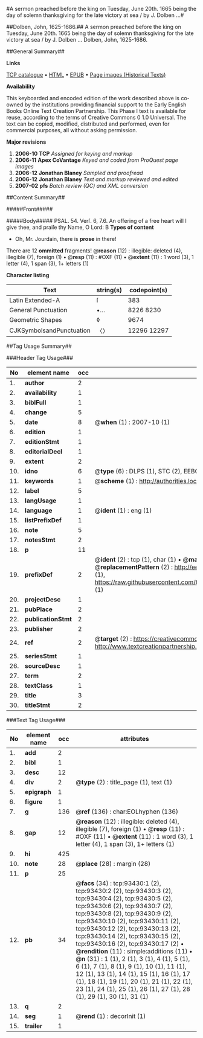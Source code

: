 #A sermon preached before the king on Tuesday, June 20th. 1665 being the day of solemn thanksgiving for the late victory at sea / by J. Dolben ...#

##Dolben, John, 1625-1686.##
A sermon preached before the king on Tuesday, June 20th. 1665 being the day of solemn thanksgiving for the late victory at sea / by J. Dolben ...
Dolben, John, 1625-1686.

##General Summary##

**Links**

[TCP catalogue](http://www.ota.ox.ac.uk/tcp/)  • 
[HTML](http://tei.it.ox.ac.uk/tcp/Texts-HTML/free/A36/A36271.html)  • 
[EPUB](http://tei.it.ox.ac.uk/tcp/Texts-EPUB/free/A36/A36271.epub) • 
[Page images (Historical Texts)](https://data.historicaltexts.jisc.ac.uk/view?pubId=eebo-12756001e&pageId=eebo-12756001e-93430-1)

**Availability**

This keyboarded and encoded edition of the
	       work described above is co-owned by the institutions
	       providing financial support to the Early English Books
	       Online Text Creation Partnership. This Phase I text is
	       available for reuse, according to the terms of Creative
	       Commons 0 1.0 Universal. The text can be copied,
	       modified, distributed and performed, even for
	       commercial purposes, all without asking permission.

**Major revisions**

1. __2006-10__ __TCP__ *Assigned for keying and markup*
1. __2006-11__ __Apex CoVantage__ *Keyed and coded from ProQuest page images*
1. __2006-12__ __Jonathan Blaney__ *Sampled and proofread*
1. __2006-12__ __Jonathan Blaney__ *Text and markup reviewed and edited*
1. __2007-02__ __pfs__ *Batch review (QC) and XML conversion*

##Content Summary##

#####Front#####

#####Body#####
PSAL. 54. Verſ. 6, 7.6. An offering of a free heart will I give thee, and praiſe thy Name, O Lord: B
**Types of content**

  * Oh, Mr. Jourdain, there is **prose** in there!

There are 12 **ommitted** fragments! 
 @__reason__ (12) : illegible: deleted (4), illegible (7), foreign (1)  •  @__resp__ (11) : #OXF (11)  •  @__extent__ (11) : 1 word (3), 1 letter (4), 1 span (3), 1+ letters (1)

**Character listing**


|Text|string(s)|codepoint(s)|
|---|---|---|
|Latin Extended-A|ſ|383|
|General Punctuation|•…|8226 8230|
|Geometric Shapes|◊|9674|
|CJKSymbolsandPunctuation|〈〉|12296 12297|

##Tag Usage Summary##

###Header Tag Usage###

|No|element name|occ|attributes|
|---|---|---|---|
|1.|__author__|2||
|2.|__availability__|1||
|3.|__biblFull__|1||
|4.|__change__|5||
|5.|__date__|8| @__when__ (1) : 2007-10 (1)|
|6.|__edition__|1||
|7.|__editionStmt__|1||
|8.|__editorialDecl__|1||
|9.|__extent__|2||
|10.|__idno__|6| @__type__ (6) : DLPS (1), STC (2), EEBO-CITATION (1), OCLC (1), VID (1)|
|11.|__keywords__|1| @__scheme__ (1) : http://authorities.loc.gov/ (1)|
|12.|__label__|5||
|13.|__langUsage__|1||
|14.|__language__|1| @__ident__ (1) : eng (1)|
|15.|__listPrefixDef__|1||
|16.|__note__|5||
|17.|__notesStmt__|2||
|18.|__p__|11||
|19.|__prefixDef__|2| @__ident__ (2) : tcp (1), char (1)  •  @__matchPattern__ (2) : ([0-9\-]+):([0-9IVX]+) (1), (.+) (1)  •  @__replacementPattern__ (2) : http://eebo.chadwyck.com/downloadtiff?vid=$1&page=$2 (1), https://raw.githubusercontent.com/textcreationpartnership/Texts/master/tcpchars.xml#$1 (1)|
|20.|__projectDesc__|1||
|21.|__pubPlace__|2||
|22.|__publicationStmt__|2||
|23.|__publisher__|2||
|24.|__ref__|2| @__target__ (2) : https://creativecommons.org/publicdomain/zero/1.0/ (1), http://www.textcreationpartnership.org/docs/. (1)|
|25.|__seriesStmt__|1||
|26.|__sourceDesc__|1||
|27.|__term__|2||
|28.|__textClass__|1||
|29.|__title__|3||
|30.|__titleStmt__|2||


###Text Tag Usage###

|No|element name|occ|attributes|
|---|---|---|---|
|1.|__add__|2||
|2.|__bibl__|1||
|3.|__desc__|12||
|4.|__div__|2| @__type__ (2) : title_page (1), text (1)|
|5.|__epigraph__|1||
|6.|__figure__|1||
|7.|__g__|136| @__ref__ (136) : char:EOLhyphen (136)|
|8.|__gap__|12| @__reason__ (12) : illegible: deleted (4), illegible (7), foreign (1)  •  @__resp__ (11) : #OXF (11)  •  @__extent__ (11) : 1 word (3), 1 letter (4), 1 span (3), 1+ letters (1)|
|9.|__hi__|425||
|10.|__note__|28| @__place__ (28) : margin (28)|
|11.|__p__|25||
|12.|__pb__|34| @__facs__ (34) : tcp:93430:1 (2), tcp:93430:2 (2), tcp:93430:3 (2), tcp:93430:4 (2), tcp:93430:5 (2), tcp:93430:6 (2), tcp:93430:7 (2), tcp:93430:8 (2), tcp:93430:9 (2), tcp:93430:10 (2), tcp:93430:11 (2), tcp:93430:12 (2), tcp:93430:13 (2), tcp:93430:14 (2), tcp:93430:15 (2), tcp:93430:16 (2), tcp:93430:17 (2)  •  @__rendition__ (11) : simple:additions (11)  •  @__n__ (31) : 1 (1), 2 (1), 3 (1), 4 (1), 5 (1), 6 (1), 7 (1), 8 (1), 9 (1), 10 (1), 11 (1), 12 (1), 13 (1), 14 (1), 15 (1), 16 (1), 17 (1), 18 (1), 19 (1), 20 (1), 21 (1), 22 (1), 23 (1), 24 (1), 25 (1), 26 (1), 27 (1), 28 (1), 29 (1), 30 (1), 31 (1)|
|13.|__q__|2||
|14.|__seg__|1| @__rend__ (1) : decorInit (1)|
|15.|__trailer__|1||
